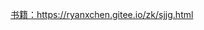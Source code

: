 <a href="https://ryanxchen.gitee.io/zk/sjjg.html" target="_blank">书籍：https://ryanxchen.gitee.io/zk/sjjg.html</a>
